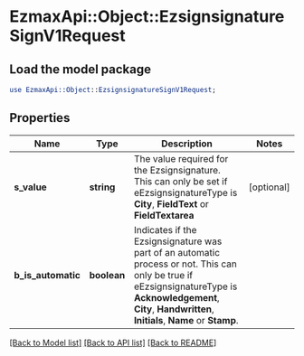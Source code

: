 # EzmaxApi::Object::EzsignsignatureSignV1Request

## Load the model package
```perl
use EzmaxApi::Object::EzsignsignatureSignV1Request;
```

## Properties
Name | Type | Description | Notes
------------ | ------------- | ------------- | -------------
**s_value** | **string** | The value required for the Ezsignsignature.  This can only be set if eEzsignsignatureType is **City**, **FieldText** or **FieldTextarea** | [optional] 
**b_is_automatic** | **boolean** | Indicates if the Ezsignsignature was part of an automatic process or not.  This can only be true if eEzsignsignatureType is **Acknowledgement**, **City**, **Handwritten**, **Initials**, **Name** or **Stamp**.  | 

[[Back to Model list]](../README.md#documentation-for-models) [[Back to API list]](../README.md#documentation-for-api-endpoints) [[Back to README]](../README.md)


